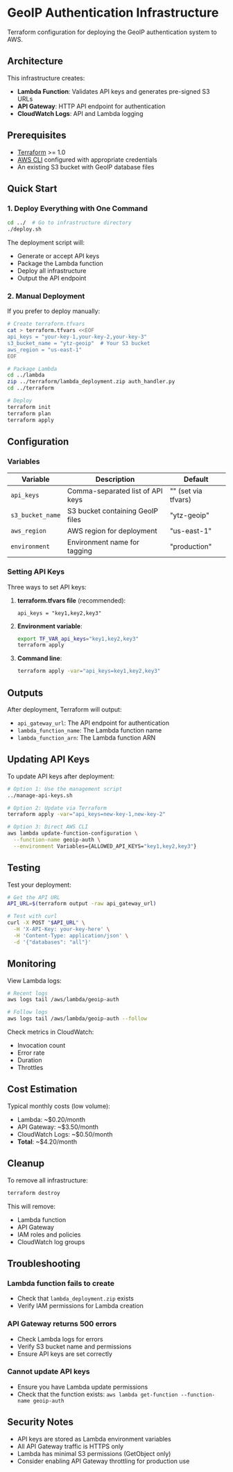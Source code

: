 # GeoIP Authentication Infrastructure

Terraform configuration for deploying the GeoIP authentication system to AWS.

## Architecture

This infrastructure creates:
- **Lambda Function**: Validates API keys and generates pre-signed S3 URLs
- **API Gateway**: HTTP API endpoint for authentication
- **CloudWatch Logs**: API and Lambda logging

## Prerequisites

- [Terraform](https://www.terraform.io/downloads.html) >= 1.0
- [AWS CLI](https://aws.amazon.com/cli/) configured with appropriate credentials
- An existing S3 bucket with GeoIP database files

## Quick Start

### 1. Deploy Everything with One Command

```bash
cd ../  # Go to infrastructure directory
./deploy.sh
```

The deployment script will:
- Generate or accept API keys
- Package the Lambda function
- Deploy all infrastructure
- Output the API endpoint

### 2. Manual Deployment

If you prefer to deploy manually:

```bash
# Create terraform.tfvars
cat > terraform.tfvars <<EOF
api_keys = "your-key-1,your-key-2,your-key-3"
s3_bucket_name = "ytz-geoip"  # Your S3 bucket
aws_region = "us-east-1"
EOF

# Package Lambda
cd ../lambda
zip ../terraform/lambda_deployment.zip auth_handler.py
cd ../terraform

# Deploy
terraform init
terraform plan
terraform apply
```

## Configuration

### Variables

| Variable | Description | Default |
|----------|-------------|---------|
| `api_keys` | Comma-separated list of API keys | "" (set via tfvars) |
| `s3_bucket_name` | S3 bucket containing GeoIP files | "ytz-geoip" |
| `aws_region` | AWS region for deployment | "us-east-1" |
| `environment` | Environment name for tagging | "production" |

### Setting API Keys

Three ways to set API keys:

1. **terraform.tfvars file** (recommended):
   ```hcl
   api_keys = "key1,key2,key3"
   ```

2. **Environment variable**:
   ```bash
   export TF_VAR_api_keys="key1,key2,key3"
   terraform apply
   ```

3. **Command line**:
   ```bash
   terraform apply -var="api_keys=key1,key2,key3"
   ```

## Outputs

After deployment, Terraform will output:
- `api_gateway_url`: The API endpoint for authentication
- `lambda_function_name`: The Lambda function name
- `lambda_function_arn`: The Lambda function ARN

## Updating API Keys

To update API keys after deployment:

```bash
# Option 1: Use the management script
../manage-api-keys.sh

# Option 2: Update via Terraform
terraform apply -var="api_keys=new-key-1,new-key-2"

# Option 3: Direct AWS CLI
aws lambda update-function-configuration \
  --function-name geoip-auth \
  --environment Variables={ALLOWED_API_KEYS="key1,key2,key3"}
```

## Testing

Test your deployment:

```bash
# Get the API URL
API_URL=$(terraform output -raw api_gateway_url)

# Test with curl
curl -X POST "$API_URL" \
  -H 'X-API-Key: your-key-here' \
  -H 'Content-Type: application/json' \
  -d '{"databases": "all"}'
```

## Monitoring

View Lambda logs:

```bash
# Recent logs
aws logs tail /aws/lambda/geoip-auth

# Follow logs
aws logs tail /aws/lambda/geoip-auth --follow
```

Check metrics in CloudWatch:
- Invocation count
- Error rate
- Duration
- Throttles

## Cost Estimation

Typical monthly costs (low volume):
- Lambda: ~$0.20/month
- API Gateway: ~$3.50/month
- CloudWatch Logs: ~$0.50/month
- **Total**: ~$4.20/month

## Cleanup

To remove all infrastructure:

```bash
terraform destroy
```

This will remove:
- Lambda function
- API Gateway
- IAM roles and policies
- CloudWatch log groups

## Troubleshooting

### Lambda function fails to create
- Check that `lambda_deployment.zip` exists
- Verify IAM permissions for Lambda creation

### API Gateway returns 500 errors
- Check Lambda logs for errors
- Verify S3 bucket name and permissions
- Ensure API keys are set correctly

### Cannot update API keys
- Ensure you have Lambda update permissions
- Check that the function exists: `aws lambda get-function --function-name geoip-auth`

## Security Notes

- API keys are stored as Lambda environment variables
- All API Gateway traffic is HTTPS only
- Lambda has minimal S3 permissions (GetObject only)
- Consider enabling API Gateway throttling for production use